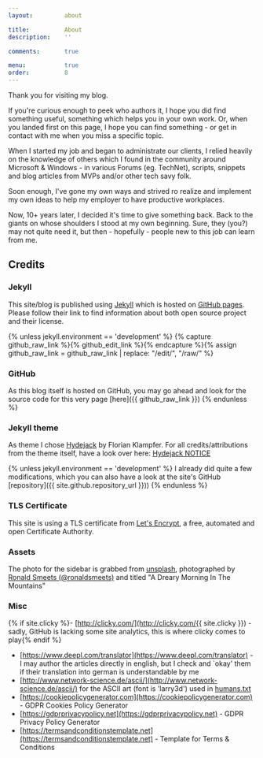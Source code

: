 ```yaml
---
layout:         about

title:          About
description:    ''

comments:       true

menu:           true
order:          8
---
```


Thank you for visiting my blog.

If you're curious enough to peek who authors it, I hope you did find something useful, something which helps you in your own work.
Or, when you landed first on this page, I hope you can find something - or get in contact with me when you miss a specific topic.

<!--author-->

When I started my job and began to administrate our clients, I relied heavily on the knowledge of others which I found in the community around Microsoft & Windows - in various Forums (eg. TechNet), scripts, snippets and blog articles from MVPs and/or other tech savy folk.

Soon enough, I've gone my own ways and strived ro realize and implement my own ideas to help my employer to have productive workplaces.

Now, 10+ years later, I decided it's time to give something back. Back to the giants on whose shoulders I stood at my own beginning. Sure, they (you?) may not quite need it, but then - hopefully - people new to this job can learn from me.

## Credits

### Jekyll

This site/blog is published using [Jekyll] which is hosted on [GitHub pages].
Please follow their link to find information about both open source project and their license.

{% unless jekyll.environment == 'development' %}
    {% capture github_raw_link %}{% github_edit_link %}{% endcapture %}{% assign github_raw_link = github_raw_link | replace: "/edit/", "/raw/" %}
### GitHub
As this blog itself is hosted on GitHub, you may go ahead and look for the source code for this very page [here]({{ github_raw_link }})
{% endunless %}

### Jekyll theme

As theme I chose [Hydejack] by Florian Klampfer.
For all credits/attributions from the theme itself, have a look over here: [Hydejack NOTICE](https://hydejack.com/NOTICE/)

{% unless jekyll.environment == 'development' %}
I already did quite a few modifications, which you can also have a look at the site's GitHub [repository]({{ site.github.repository_url }}))
{% endunless %}

### TLS Certificate

This site is using a TLS certificate from [Let's Encrypt], a free, automated and open Certificate Authority.

### Assets

The photo for the sidebar is grabbed from [unsplash], photographed by [Ronald Smeets (@ronaldsmeets)](https://unsplash.com/@ronaldsmeets?utm_medium=referral&amp;utm_campaign=photographer-credit) and titled "A Dreary Morning In The Mountains"

### Misc

{% if site.clicky %}- [http://clicky.com/](http://clicky.com/{{ site.clicky }}) - sadly, GitHub is lacking some site analytics, this is where clicky comes to play{% endif %}
- [https://www.deepl.com/translator](https://www.deepl.com/translator) - I may author the articles directly in english, but I check and `okay' them if their translation into german is understandable by me
- [http://www.network-science.de/ascii/](http://www.network-science.de/ascii/) for the ASCII art (font is 'larry3d') used in [humans.txt](/humans.txt)
- [https://cookiepolicygenerator.com](https://cookiepolicygenerator.com) - GDPR Cookies Policy Generator
- [https://gdprprivacypolicy.net](https://gdprprivacypolicy.net) - GDPR Privacy Policy Generator
- [https://termsandconditionstemplate.net](https://termsandconditionstemplate.net) - Template for Terms & Conditions


[Jekyll]: https://jekyllrb.com/
[GitHub pages]: https://pages.github.com/
[Hydejack]: https://hydejack.com/
[Let's Encrypt]: https://letsencrypt.org/
[unsplash]: https://unsplash.com/
